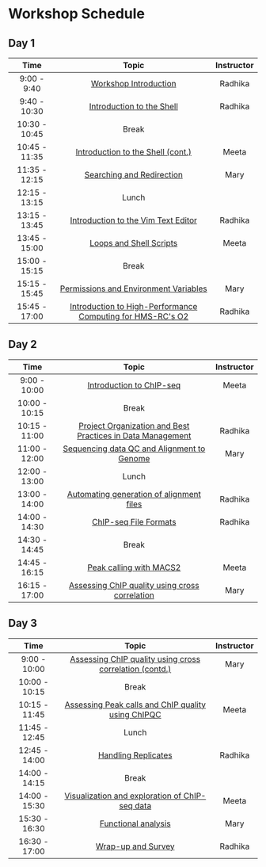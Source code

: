 # Workshop Schedule

## Day 1

| Time            |  Topic  | Instructor |
|:------------------------:|:------------------------------------------------:|:--------:|
|9:00 - 9:40 | [Workshop Introduction]() | Radhika |
|9:40 - 10:30 | [Introduction to the Shell](https://hbctraining.github.io/Intro-to-Shell/lessons/01_the_filesystem.html) | Radhika |
|10:30 - 10:45 | Break | |
|10:45 - 11:35 | [Introduction to the Shell (cont.)](https://hbctraining.github.io/Intro-to-Shell/lessons/01_the_filesystem.html) | Meeta |
|11:35 - 12:15 | [Searching and Redirection](https://hbctraining.github.io/Intro-to-Shell/lessons/02_searching_files.html) | Mary |
|12:15 - 13:15 | Lunch | |
|13:15 - 13:45 | [Introduction to the Vim Text Editor](https://hbctraining.github.io/Intro-to-Shell/lessons/03_vim.html) | Radhika |
|13:45 - 15:00 | [Loops and Shell Scripts](https://hbctraining.github.io/Intro-to-Shell/lessons/04_loops_and_scripts.html) | Meeta |
|15:00 - 15:15 | Break | |
|15:15 - 15:45 | [Permissions and Environment Variables](https://hbctraining.github.io/Intro-to-Shell/lessons/05_permissions_and_environment_variables.html) | Mary |
|15:45 - 17:00 | [Introduction to High-Performance Computing for HMS-RC's O2](https://github.com/hbctraining/Intro-to-rnaseq-hpc-O2/raw/master/lectures/HPC_intro_O2.pdf) | Radhika |

## Day 2

| Time            |   Topic  | Instructor |
|:------------------------:|:----------:|:--------:|
|9:00 - 10:00 | [Introduction to ChIP-seq]() | Meeta |
|10:00 - 10:15 | Break | |
|10:15 - 11:00 | [Project Organization and Best Practices in Data Management]() | Radhika |
|11:00 - 12:00 | [Sequencing data QC and Alignment to Genome]() | Mary |
|12:00 - 13:00 | Lunch | |
|13:00 - 14:00 | [Automating generation of alignment files]() | Radhika |
|14:00 - 14:30 | [ChIP-seq File Formats]() | Radhika |
|14:30 - 14:45 | Break | |
|14:45 - 16:15 | [Peak calling with MACS2]() | Meeta |
|16:15 - 17:00 | [Assessing ChIP quality using cross correlation]() | Mary |

## Day 3

| Time            |  Topic  | Instructor |
|:------------------------:|:----------:|:--------:|
|9:00 - 10:00 | [Assessing ChIP quality using cross correlation (contd.)]() | Mary |
|10:00 - 10:15 | Break | |
|10:15 - 11:45| [Assessing Peak calls and ChIP quality using ChIPQC]() | Meeta |
|11:45 - 12:45 | Lunch | |
|12:45 - 14:00 | [Handling Replicates]() | Radhika |
|14:00 - 14:15 | Break | |
|14:00 - 15:30 | [Visualization and exploration of ChIP-seq data]() | Meeta |
|15:30 - 16:30 | [Functional analysis]() | Mary |
|16:30 - 17:00 | [Wrap-up and Survey]() | Radhika |
